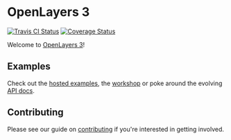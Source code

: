 # OpenLayers 3

[![Travis CI Status](https://secure.travis-ci.org/openlayers/ol3.svg)](http://travis-ci.org/#!/openlayers/ol3)
[![Coverage Status](https://coveralls.io/repos/openlayers/ol3/badge.svg)](https://coveralls.io/r/openlayers/ol3)

Welcome to [OpenLayers 3](http://openlayers.org/)!

## Examples
Check out the [hosted examples](http://openlayers.org/en/master/examples/), the [workshop](http://openlayers.org/ol3-workshop/) or poke around the evolving [API docs](http://openlayers.org/en/master/apidoc/).

## Contributing
Please see our guide on [contributing](CONTRIBUTING.md) if you're interested in getting involved.
